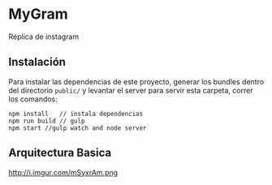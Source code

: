 # MyGram

Réplica de instagram

## Instalación

Para instalar las dependencias de este proyecto, generar los bundles dentro del directorio `public/` y levantar el server para servir esta carpeta, correr los comandos:

```
npm install   // instala dependencias
npm run build // gulp
npm start //gulp watch and node server
```

## Arquitectura Basica

http://i.imgur.com/mSyxrAm.png
